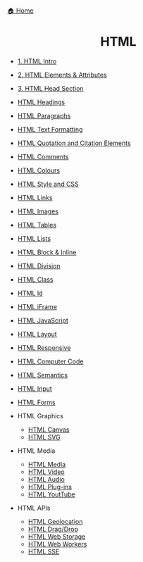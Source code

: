<p><a href="../../README.md">🏠 Home</a></p>

<center><h1> HTML </h1> </center>

- [1. HTML Intro](./HTML/1.%20HTML-Intro.md)
- [2. HTML Elements & Attributes](./HTML/2.%20HTML-ElementsAttributes.md)
- [3. HTML Head Section](./HTML/3.%20HTML-HeadSection.md)
- [HTML Headings](./HTML/)
- [HTML Paragraphs](./HTML/)
- [HTML Text Formatting](./HTML/)
- [HTML Quotation and Citation Elements](./HTML/)
- [HTML Comments](./HTML/)
- [HTML Colours](./HTML/)
- [HTML Style and CSS](./HTML/)
- [HTML Links](./HTML/)
- [HTML Images](./HTML/)
- [HTML Tables](./HTML/)
- [HTML Lists](./HTML/)
- [HTML Block & Inline](./HTML/)
- [HTML Division](./HTML/)
- [HTML Class](./HTML/)
- [HTML Id](./HTML/)
- [HTML iFrame](./HTML/)
- [HTML JavaScript](./HTML/)
- [HTML Layout](./HTML/)
- [HTML Responsive](./HTML/)
- [HTML Computer Code](./HTML/)
- [HTML Semantics](./HTML/)
- [HTML Input](./HTML/)
- [HTML Forms](./HTML/)
- HTML Graphics
    - [HTML Canvas](./HTML/)
    - [HTML SVG](./HTML/)
- HTML Media
    - [HTML Media](./HTML/)
    - [HTML Video](./HTML/)
    - [HTML Audio](./HTML/)
    - [HTML Plug-ins](./HTML/)
    - [HTML YoutTube](./HTML/)

- HTML APIs
    - [HTML Geolocation](./HTML/)
    - [HTML Drag/Drop](./HTML/)
    - [HTML Web Storage](./HTML/)
    - [HTML Web Workers](./HTML/)
    - [HTML SSE](./HTML/)
